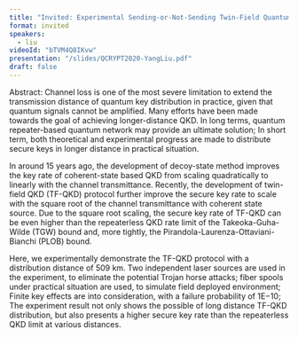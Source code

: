 ```yaml
---
title: "Invited: Experimental Sending-or-Not-Sending Twin-Field Quantum Key Distribution over 509 km (Chairs: Roger Colbeck and Li Qian)"
format: invited
speakers:
  - liu
videoId: "bTVM4Q8IKvw"
presentation: "/slides/QCRYPT2020-YangLiu.pdf"
draft: false
---
```

Abstract: Channel loss is one of the most severe limitation to extend the transmission distance of quantum key distribution in practice, given that quantum signals cannot be amplified. Many efforts have been made towards the goal of achieving longer-distance QKD. In long terms, quantum repeater-based quantum network may provide an ultimate solution; In short term, both theoretical and experimental progress are made to distribute secure keys in longer distance in practical situation.

In around 15 years ago, the development of decoy-state method improves the key rate of coherent-state based QKD from scaling quadratically to linearly with the channel transmittance. Recently, the development of twin-field QKD (TF-QKD) protocol further improve the secure key rate to scale with the square root of the channel transmittance with coherent state source. Due to the square root scaling, the secure key rate of TF-QKD can be even higher than the repeaterless QKD rate limit of the Takeoka-Guha-Wilde (TGW) bound and, more tightly, the Pirandola-Laurenza-Ottaviani-Bianchi (PLOB) bound.

Here, we experimentally demonstrate the TF-QKD protocol with a distribution distance of 509 km. Two independent laser sources are used in the experiment, to eliminate the potential Trojan horse attacks; fiber spools under practical situation are used, to simulate field deployed environment; Finite key effects are into consideration, with a failure probability of 1E−10; The experiment result not only shows the possible of long distance TF-QKD distribution, but also presents a higher secure key rate than the repeaterless QKD limit at various distances.
